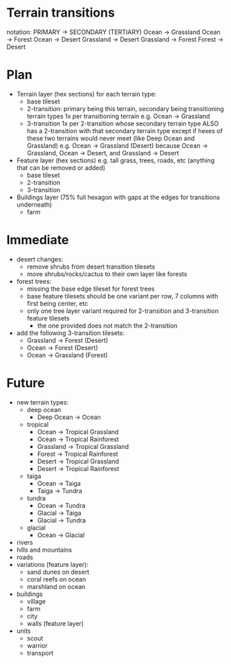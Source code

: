 # Terrain transitions
notation: PRIMARY -> SECONDARY (TERTIARY)
Ocean -> Grassland
Ocean -> Forest
Ocean -> Desert
Grassland -> Desert
Grassland -> Forest
Forest -> Desert

# Plan
- Terrain layer (hex sections)
    for each terrain type:
    - base tileset
    - 2-transition: primary being this terrain, secondary being transitioning terrain types
        1x per transitioning terrain
        e.g. Ocean -> Grassland
    - 3-transition
        1x per 2-transition whose secondary terrain type ALSO has a 2-transition with that secondary terrain type
            except if hexes of these two terrains would never meet (like Deep Ocean and Grassland)
        e.g. Ocean -> Grassland (Desert) because Ocean -> Grassland, Ocean -> Desert, and Grassland -> Desert
- Feature layer (hex sections)
    e.g. tall grass, trees, roads, etc (anything that can be removed or added)
    - base tileset
    - 2-transition
    - 3-transition
- Buildings layer (75% full hexagon with gaps at the edges for transitions underneath)
    - farm

# Immediate
- desert changes:
    - remove shrubs from desert transition tilesets
    - move shrubs/rocks/cactus to their own layer like forests
- forest trees:
    - missing the base edge tileset for forest trees
    - base feature tilesets should be one variant per row, 7 columns with first being center, etc
    - only one tree layer variant required for 2-transition and 3-transition feature tilesets
        - the one provided does not match the 2-transition
- add the following 3-transition tilesets:
    - Grassland -> Forest (Desert)
    - Ocean -> Forest (Desert)
    - Ocean -> Grassland (Forest)

# Future
- new terrain types:
    - deep ocean
        - Deep Ocean -> Ocean
    - tropical
        - Ocean -> Tropical Grassland
        - Ocean -> Tropical Rainforest
        - Grassland -> Tropical Grassland 
        - Forest -> Tropical Rainforest
        - Desert -> Tropical Grassland
        - Desert -> Tropical Rainforest
    - taiga
        - Ocean -> Taiga
        - Taiga -> Tundra
    - tundra
        - Ocean -> Tundra
        - Glacial -> Taiga
        - Glacial -> Tundra
    - glacial
        - Ocean -> Glacial
- rivers
- hills and mountains
- roads
- variations (feature layer):
    - sand dunes on desert
    - coral reefs on ocean
    - marshland on ocean
- buildings
    - village
    - farm
    - city
    - walls (feature layer)
- units
    - scout
    - warrior
    - transport